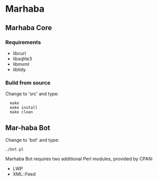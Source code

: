 # Marhaba
## Marhaba Core
### Requirements

* libcurl
* libsqlite3
* libmxml
* libtidy
### Build from source
Change to 'src' and type:

      make
      make install
      make clean
## Mar-haba Bot
Change to 'bot' and type:

    ./bot.pl
Marhaba Bot requires two additional Perl modules, provided by CPAN:

* LWP
* XML::Feed
